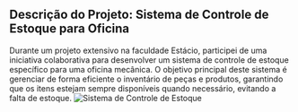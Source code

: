 ## Descrição do Projeto: Sistema de Controle de Estoque para Oficina

Durante um projeto extensivo na faculdade Estácio, participei de uma iniciativa colaborativa para desenvolver um sistema de controle de estoque específico para uma oficina mecânica. O objetivo principal deste sistema é gerenciar de forma eficiente o inventário de peças e produtos, garantindo que os itens estejam sempre disponíveis quando necessário, evitando a falta de estoque.
![Sistema de Controle de Estoque](https://github.com/RodrigoTechieX/Oficina/assets/61218420/5ac2fa59-d1da-4692-b787-55d6859e63f3)



